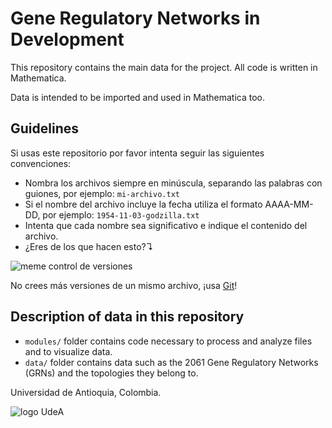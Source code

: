 # Gene Regulatory Networks in Development

This repository contains the main data for the project. All code is written in
Mathematica.

Data is intended to be imported and used in Mathematica too.

## Guidelines

Si usas este repositorio por favor intenta seguir las siguientes convenciones:
- Nombra los archivos siempre en minúscula, separando las palabras con guiones,
por ejemplo: `mi-archivo.txt`  
- Si el nombre del archivo incluye la fecha utiliza el formato AAAA-MM-DD, por
ejemplo: `1954-11-03-godzilla.txt`
- Intenta que cada nombre sea significativo e indique el contenido del archivo.
- ¿Eres de los que hacen esto?↴

![meme control de versiones](https://trucnguyen.github.io/designers-learn-github/slides/image/novc-filenames.png)

No crees más versiones de un mismo archivo, ¡usa [Git](https://git-scm.com/)!

## Description of data in this repository

- `modules/` folder contains code necessary to process and analyze files and
to visualize data.
- `data/` folder contains data such as the 2061 Gene Regulatory Networks
(GRNs) and the topologies they belong to.

Universidad de Antioquia, Colombia.

![logo UdeA](https://upload.wikimedia.org/wikipedia/commons/thumb/f/fb/Escudo-UdeA.svg/200px-Escudo-UdeA.svg.png)
